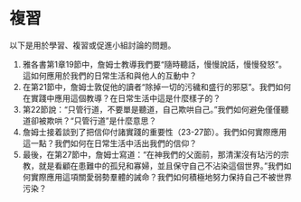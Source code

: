 # 複習

以下是用於學習、複習或促進小組討論的問題。

1. 雅各書第1章19節中，詹姆士教導我們要“隨時聽話，慢慢說話，慢慢發怒”。這如何應用於我們的日常生活和與他人的互動中？
2. 在第21節中，詹姆士敦促他的讀者“除掉一切的污穢和盛行的邪惡”。我們如何在實踐中應用這個教導？在日常生活中這是什麼樣子的？
3. 第22節說：“只管行道，不要單是聽道，自己欺哄自己。”我們如何避免僅僅聽道卻被欺哄？“只管行道”是什麼意思？
4.  詹姆士接着談到了把信仰付諸實踐的重要性（23-27節）。我們如何實際應用這一點？我們如何在日常生活中活出我們的信仰？
5. 最後，在第27節中，詹姆士寫道：“在神我們的父面前，那清潔沒有玷污的宗教，就是看顧在患難中的孤兒和寡婦，並且保守自己不沾染這個世界。”我們如何實際應用這項關愛弱勢羣體的誡命？我們如何積極地努力保持自己不被世界污染？